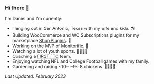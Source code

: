 ### Hi there 👋

I'm Daniel and I'm currently:

- Hanging out in San Antonio, Texas with my wife and kids. 🌎
- Building WooCommerce and WC Subscriptions plugins for my marketplace [Shop Plugins](https://shopplugins.com). 🔌
- Working on the MVP of [Monitorific](https://monitorific.com/). 🤖
- Watching a lot of youth sports. 🏐🏃🏻‍♂️
- Coaching a [FIRST FTC](https://www.firstinspires.org/robotics/ftc) team. 
- Enjoying watching NFL and College Football games with my family.
- Gardening and raising ~10~ ~9~ 8 chickens. 🐔🐓👨‍🌾


_Last Updated: February 2023_
